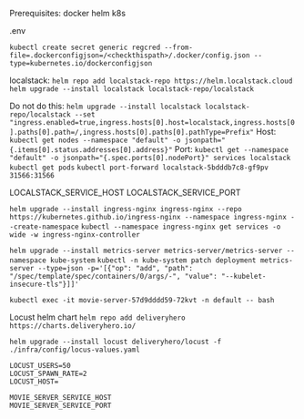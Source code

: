 Prerequisites:
docker
helm
k8s

.env

`kubectl create secret generic regcred --from-file=.dockerconfigjson=/<checkthispath>/.docker/config.json --type=kubernetes.io/dockerconfigjson`

localstack:
`helm repo add localstack-repo https://helm.localstack.cloud`
`helm upgrade --install localstack localstack-repo/localstack`


Do not do this: `helm upgrade --install localstack localstack-repo/localstack --set "ingress.enabled=true,ingress.hosts[0].host=localstack,ingress.hosts[0].paths[0].path=/,ingress.hosts[0].paths[0].pathType=Prefix"`
Host: `kubectl get nodes --namespace "default" -o jsonpath="{.items[0].status.addresses[0].address}"`
Port: `kubectl get --namespace "default" -o jsonpath="{.spec.ports[0].nodePort}" services localstack`
`kubectl get pods`
`kubectl port-forward localstack-5bdddb7c8-gf9pv 31566:31566`

LOCALSTACK_SERVICE_HOST
LOCALSTACK_SERVICE_PORT

`helm upgrade --install ingress-nginx ingress-nginx --repo https://kubernetes.github.io/ingress-nginx --namespace ingress-nginx --create-namespace`
`kubectl --namespace ingress-nginx get services -o wide -w ingress-nginx-controller`


`helm upgrade --install metrics-server metrics-server/metrics-server --namespace kube-system`
`kubectl -n kube-system patch deployment metrics-server --type=json -p='[{"op": "add", "path": "/spec/template/spec/containers/0/args/-", "value": "--kubelet-insecure-tls"}]]'`

`kubectl exec -it movie-server-57d9dddd59-72kvt -n default -- bash`


Locust helm chart
`helm repo add deliveryhero https://charts.deliveryhero.io/`
```
helm upgrade --install locust deliveryhero/locust -f ./infra/config/locus-values.yaml

LOCUST_USERS=50
LOCUST_SPAWN_RATE=2
LOCUST_HOST=

MOVIE_SERVER_SERVICE_HOST
MOVIE_SERVER_SERVICE_PORT

```
